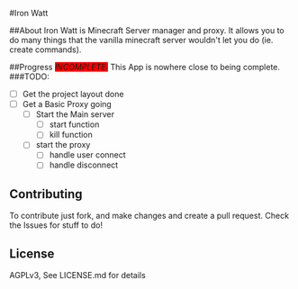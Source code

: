 #Iron Watt

##About
Iron Watt is Minecraft Server manager and proxy. It allows you to do many things
that the vanilla minecraft server wouldn't let you do (ie. create commands).

##Progress
<i style="background:red">INCOMPLETE:</i> This App is nowhere close to being complete.
###TODO:

- [ ] Get the project layout done
- [ ] Get a Basic Proxy going
    - [ ] Start the Main server
        - [ ] start function
        - [ ] kill function
    - [ ] start the proxy
        - [ ] handle user connect
        - [ ] handle disconnect

## Contributing
To contribute just fork, and make changes and create a pull request.
Check the Issues for stuff to do!

## License
AGPLv3, See LICENSE.md for details